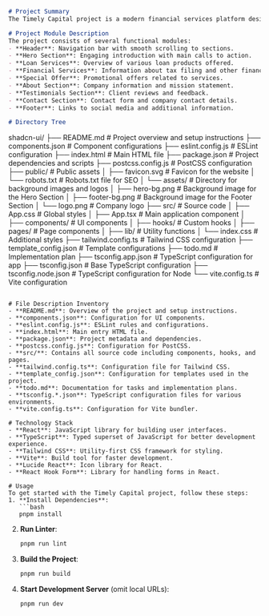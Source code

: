 ```markdown
# Project Summary
The Timely Capital project is a modern financial services platform designed to streamline the loan application process and offer a variety of financial services, including tax filing and business registrations, to clients in Hyderabad. With a focus on user experience, the website provides a responsive and intuitive interface for users to access essential financial solutions tailored to their needs.

# Project Module Description
The project consists of several functional modules:
- **Header**: Navigation bar with smooth scrolling to sections.
- **Hero Section**: Engaging introduction with main calls to action.
- **Loan Services**: Overview of various loan products offered.
- **Financial Services**: Information about tax filing and other financial services.
- **Special Offer**: Promotional offers related to services.
- **About Section**: Company information and mission statement.
- **Testimonials Section**: Client reviews and feedback.
- **Contact Section**: Contact form and company contact details.
- **Footer**: Links to social media and additional information.

# Directory Tree
```
shadcn-ui/
├── README.md                 # Project overview and setup instructions
├── components.json           # Component configurations
├── eslint.config.js          # ESLint configuration
├── index.html                # Main HTML file
├── package.json              # Project dependencies and scripts
├── postcss.config.js         # PostCSS configuration
├── public/                   # Public assets
│   ├── favicon.svg           # Favicon for the website
│   └── robots.txt            # Robots.txt file for SEO
│   └── assets/               # Directory for background images and logos
│       ├── hero-bg.png       # Background image for the Hero Section
│       ├── footer-bg.png     # Background image for the Footer Section
│       └── logo.png          # Company logo
├── src/                      # Source code
│   ├── App.css               # Global styles
│   ├── App.tsx               # Main application component
│   ├── components/           # UI components
│   ├── hooks/                # Custom hooks
│   ├── pages/                # Page components
│   ├── lib/                  # Utility functions
│   └── index.css             # Additional styles
├── tailwind.config.ts        # Tailwind CSS configuration
├── template_config.json      # Template configurations
├── todo.md                   # Implementation plan
├── tsconfig.app.json         # TypeScript configuration for app
├── tsconfig.json             # Base TypeScript configuration
├── tsconfig.node.json        # TypeScript configuration for Node
└── vite.config.ts            # Vite configuration
```

# File Description Inventory
- **README.md**: Overview of the project and setup instructions.
- **components.json**: Configuration for UI components.
- **eslint.config.js**: ESLint rules and configurations.
- **index.html**: Main entry HTML file.
- **package.json**: Project metadata and dependencies.
- **postcss.config.js**: Configuration for PostCSS.
- **src/**: Contains all source code including components, hooks, and pages.
- **tailwind.config.ts**: Configuration file for Tailwind CSS.
- **template_config.json**: Configuration for templates used in the project.
- **todo.md**: Documentation for tasks and implementation plans.
- **tsconfig.*.json**: TypeScript configuration files for various environments.
- **vite.config.ts**: Configuration for Vite bundler.

# Technology Stack
- **React**: JavaScript library for building user interfaces.
- **TypeScript**: Typed superset of JavaScript for better development experience.
- **Tailwind CSS**: Utility-first CSS framework for styling.
- **Vite**: Build tool for faster development.
- **Lucide React**: Icon library for React.
- **React Hook Form**: Library for handling forms in React.

# Usage
To get started with the Timely Capital project, follow these steps:
1. **Install Dependencies**:
   ```bash
   pnpm install
   ```
2. **Run Linter**:
   ```bash
   pnpm run lint
   ```
3. **Build the Project**:
   ```bash
   pnpm run build
   ```
4. **Start Development Server** (omit local URLs):
   ```bash
   pnpm run dev
   ```
